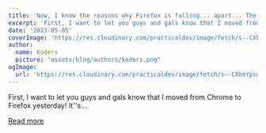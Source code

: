 ```yaml
---
title: 'Now, I know the reasons why Firefox is falling... apart... The fox''s downfall explained'
excerpt: 'First, I want to let you guys and gals know that I moved from Chrome to Firefox yesterday! It''s...'
date: '2023-05-05'
coverImage: 'https://res.cloudinary.com/practicaldev/image/fetch/s--CXbmYpsg--/c_imagga_scale,f_auto,fl_progressive,h_420,q_auto,w_1000/https://dev-to-uploads.s3.amazonaws.com/uploads/articles/gr1yy8trwvc87c54jeyk.jpg'
author:
  name: Koders
  picture: "assets/blog/authors/koders.png"
ogImage:
  url: 'https://res.cloudinary.com/practicaldev/image/fetch/s--CXbmYpsg--/c_imagga_scale,f_auto,fl_progressive,h_420,q_auto,w_1000/https://dev-to-uploads.s3.amazonaws.com/uploads/articles/gr1yy8trwvc87c54jeyk.jpg'
---
```


First, I want to let you guys and gals know that I moved from Chrome to Firefox yesterday! It''s...

[Read more](https://dev.to/archerallstars/now-i-know-the-reasons-why-firefox-is-falling-apart-the-foxs-downfall-explained-1dee)
